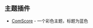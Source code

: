 ## 主题插件

- [ComScore](https://www.npmjs.com/package/gitbook-plugin-theme-comscore) - 一个彩色主题，标题为蓝色


